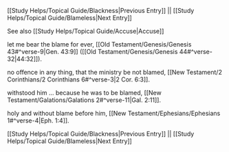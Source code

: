 [[Study Helps/Topical Guide/Blackness|Previous Entry]]  ||  [[Study Helps/Topical Guide/Blameless|Next Entry]]

 See also [[Study Helps/Topical Guide/Accuse|Accuse]]

 let me bear the blame for ever, [[Old Testament/Genesis/Genesis 43#^verse-9|Gen. 43:9]] ([[Old Testament/Genesis/Genesis 44#^verse-32|44:32]]).

 no offence in any thing, that the ministry be not blamed, [[New Testament/2 Corinthians/2 Corinthians 6#^verse-3|2 Cor. 6:3]].

 withstood him ... because he was to be blamed, [[New Testament/Galations/Galations 2#^verse-11|Gal. 2:11]].

 holy and without blame before him, [[New Testament/Ephesians/Ephesians 1#^verse-4|Eph. 1:4]].

[[Study Helps/Topical Guide/Blackness|Previous Entry]]  ||  [[Study Helps/Topical Guide/Blameless|Next Entry]]